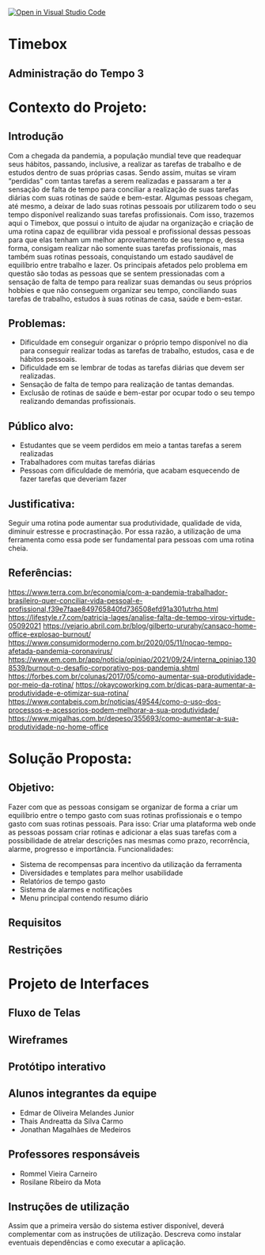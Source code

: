 [![Open in Visual Studio Code](https://classroom.github.com/assets/open-in-vscode-f059dc9a6f8d3a56e377f745f24479a46679e63a5d9fe6f495e02850cd0d8118.svg)](https://classroom.github.com/online_ide?assignment_repo_id=452385&assignment_repo_type=GroupAssignmentRepo)
# Timebox
## Administração do Tempo 3
# Contexto do Projeto:

## Introdução
Com a chegada da pandemia, a população mundial teve que readequar seus hábitos, passando, inclusive, a realizar as tarefas de trabalho e de estudos dentro de suas próprias casas. Sendo assim, muitas se viram “perdidas” com tantas tarefas a serem realizadas e passaram a ter a sensação de falta de tempo para conciliar a realização de suas tarefas diárias com suas rotinas de saúde e bem-estar. Algumas pessoas chegam, até mesmo, a deixar de lado suas rotinas pessoais por utilizarem todo o seu tempo disponível realizando suas tarefas profissionais. 
Com isso, trazemos aqui o Timebox, que possui o intuito de ajudar na organização e criação de uma rotina capaz de equilibrar vida pessoal e profissional dessas pessoas para que elas tenham um melhor aproveitamento de seu tempo e, dessa forma, consigam realizar não somente suas tarefas profissionais, mas também suas rotinas pessoais, conquistando um estado saudável de equilíbrio entre trabalho e lazer. 
Os principais afetados pelo problema em questão são todas as pessoas que se sentem pressionadas com a sensação de falta de tempo para realizar suas demandas ou seus próprios hobbies e que não conseguem organizar seu tempo, conciliando suas tarefas de trabalho, estudos à suas rotinas de casa, saúde e bem-estar.

## Problemas:
- Dificuldade em conseguir organizar o próprio tempo disponível no dia para conseguir realizar todas as tarefas de trabalho, estudos, casa e de hábitos pessoais.
- Dificuldade em se lembrar de todas as tarefas diárias que devem ser realizadas.
- Sensação de falta de tempo para realização de tantas demandas.
- Exclusão de rotinas de saúde e bem-estar por ocupar todo o seu tempo realizando demandas profissionais. 

## Público alvo:
- Estudantes que se veem perdidos em meio a tantas tarefas a serem realizadas
- Trabalhadores com muitas tarefas diárias 
- Pessoas com dificuldade de memória, que acabam esquecendo de fazer tarefas que deveriam fazer

## Justificativa:
Seguir uma rotina pode aumentar sua produtividade, qualidade de vida, diminuir estresse e procrastinação. Por essa razão, a utilização de uma ferramenta como essa pode ser fundamental para pessoas com uma rotina cheia.

## Referências: 
https://www.terra.com.br/economia/com-a-pandemia-trabalhador-brasileiro-quer-conciliar-vida-pessoal-e-profissional,f39e7faae849765840fd736508efd91a301utrhq.html
https://lifestyle.r7.com/patricia-lages/analise-falta-de-tempo-virou-virtude-05092021
https://vejario.abril.com.br/blog/gilberto-ururahy/cansaco-home-office-explosao-burnout/
https://www.consumidormoderno.com.br/2020/05/11/nocao-tempo-afetada-pandemia-coronavirus/
https://www.em.com.br/app/noticia/opiniao/2021/09/24/interna_opiniao,1308539/burnout-o-desafio-corporativo-pos-pandemia.shtml
https://forbes.com.br/colunas/2017/05/como-aumentar-sua-produtividade-por-meio-da-rotina/
https://okaycoworking.com.br/dicas-para-aumentar-a-produtividade-e-otimizar-sua-rotina/
https://www.contabeis.com.br/noticias/49544/como-o-uso-dos-processos-e-acessorios-podem-melhorar-a-sua-produtividade/
https://www.migalhas.com.br/depeso/355693/como-aumentar-a-sua-produtividade-no-home-office

# Solução Proposta: 

## Objetivo:
Fazer com que as pessoas consigam se organizar de forma a criar um equilíbrio entre o tempo gasto com suas rotinas profissionais e o tempo gasto com suas rotinas pessoais.
Para isso:
Criar uma plataforma web onde as pessoas possam criar rotinas e adicionar a elas suas tarefas com a possibilidade de atrelar descrições nas mesmas como prazo, recorrência, alarme, progresso e importância.
Funcionalidades:
 - Sistema de recompensas para incentivo da utilização da ferramenta
 - Diversidades e templates para melhor usabilidade
 - Relatórios de tempo gasto
 - Sistema de alarmes e notificações
 - Menu principal contendo resumo diário

## Requisitos

## Restrições 

# Projeto de Interfaces
## Fluxo de Telas
## Wireframes 
## Protótipo interativo


## Alunos integrantes da equipe

* Edmar de Oliveira Melandes Junior
* Thais Andreatta da Silva Carmo 
* Jonathan Magalhães de Medeiros

## Professores responsáveis

* Rommel Vieira Carneiro 
* Rosilane Ribeiro da Mota

## Instruções de utilização

Assim que a primeira versão do sistema estiver disponível, deverá complementar com as instruções de utilização. Descreva como instalar eventuais dependências e como executar a aplicação.
